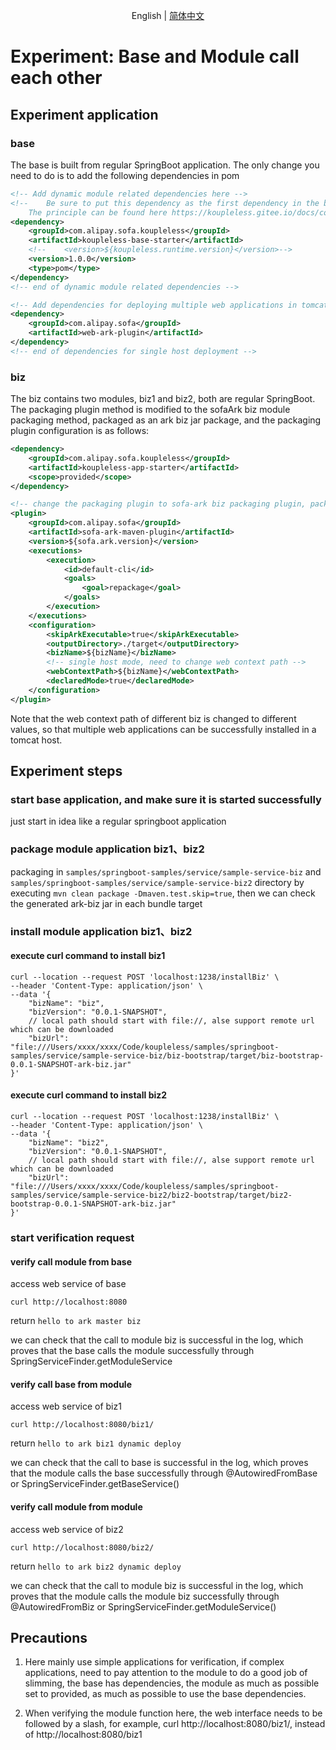 <div align="center">

English | [简体中文](./README-zh_CN.md)

</div>

# Experiment: Base and Module call each other
## Experiment application
### base
The base is built from regular SpringBoot application. The only change you need to do is to add the following dependencies in pom

```xml
<!-- Add dynamic module related dependencies here -->
<!--    Be sure to put this dependency as the first dependency in the build pom, and set type= pom,
    The principle can be found here https://koupleless.gitee.io/docs/contribution-guidelines/runtime/multi-app-padater/ -->
<dependency>
    <groupId>com.alipay.sofa.koupleless</groupId>
    <artifactId>koupleless-base-starter</artifactId>
    <!--    <version>${koupleless.runtime.version}</version>-->
    <version>1.0.0</version>
    <type>pom</type>
</dependency>
<!-- end of dynamic module related dependencies -->

<!-- Add dependencies for deploying multiple web applications in tomcat single host mode here -->
<dependency>
    <groupId>com.alipay.sofa</groupId>
    <artifactId>web-ark-plugin</artifactId>
</dependency>
<!-- end of dependencies for single host deployment -->
```

### biz
The biz contains two modules, biz1 and biz2, both are regular SpringBoot. The packaging plugin method is modified to the sofaArk biz module packaging method, packaged as an ark biz jar package, and the packaging plugin configuration is as follows:

```xml
<dependency>
    <groupId>com.alipay.sofa.koupleless</groupId>
    <artifactId>koupleless-app-starter</artifactId>
    <scope>provided</scope>
</dependency>

<!-- change the packaging plugin to sofa-ark biz packaging plugin, packaged as ark biz jar -->
<plugin>
    <groupId>com.alipay.sofa</groupId>
    <artifactId>sofa-ark-maven-plugin</artifactId>
    <version>${sofa.ark.version}</version>
    <executions>
        <execution>
            <id>default-cli</id>
            <goals>
                <goal>repackage</goal>
            </goals>
        </execution>
    </executions>
    <configuration>
        <skipArkExecutable>true</skipArkExecutable>
        <outputDirectory>./target</outputDirectory>
        <bizName>${bizName}</bizName>
        <!-- single host mode, need to change web context path -->
        <webContextPath>${bizName}</webContextPath>
        <declaredMode>true</declaredMode>
    </configuration>
</plugin>
```
Note that the web context path of different biz is changed to different values, so that multiple web applications can be successfully installed in a tomcat host.

## Experiment steps

### start base application, and make sure it is started successfully
just start in idea like a regular springboot application

### package module application biz1、biz2

packaging in `samples/springboot-samples/service/sample-service-biz` and `samples/springboot-samples/service/sample-service-biz2` directory by executing `mvn clean package -Dmaven.test.skip=true`, then we can check the generated ark-biz jar in each bundle target

### install module application biz1、biz2

#### execute curl command to install biz1

```shell
curl --location --request POST 'localhost:1238/installBiz' \
--header 'Content-Type: application/json' \
--data '{
    "bizName": "biz",
    "bizVersion": "0.0.1-SNAPSHOT",
    // local path should start with file://, alse support remote url which can be downloaded
    "bizUrl": "file:///Users/xxxx/xxxx/Code/koupleless/samples/springboot-samples/service/sample-service-biz/biz-bootstrap/target/biz-bootstrap-0.0.1-SNAPSHOT-ark-biz.jar"
}'
```

#### execute curl command to install biz2

```shell
curl --location --request POST 'localhost:1238/installBiz' \
--header 'Content-Type: application/json' \
--data '{
    "bizName": "biz2",
    "bizVersion": "0.0.1-SNAPSHOT",
    // local path should start with file://, alse support remote url which can be downloaded
    "bizUrl": "file:///Users/xxxx/xxxx/Code/koupleless/samples/springboot-samples/service/sample-service-biz2/biz2-bootstrap/target/biz2-bootstrap-0.0.1-SNAPSHOT-ark-biz.jar"
}'
```

### start verification request

#### verify call module from base

access web service of base
```shell
curl http://localhost:8080
```
return `hello to ark master biz`

we can check that the call to module biz is successful in the log, which proves that the base calls the module successfully through SpringServiceFinder.getModuleService

#### verify call base from module

access web service of biz1
```shell
curl http://localhost:8080/biz1/
```
return `hello to ark biz1 dynamic deploy`

we can check that the call to base is successful in the log, which proves that the module calls the base successfully through @AutowiredFromBase or SpringServiceFinder.getBaseService()

#### verify call module from module

access web service of biz2
```shell
curl http://localhost:8080/biz2/
```
return `hello to ark biz2 dynamic deploy`

we can check that the call to module biz is successful in the log, which proves that the module calls the module biz successfully through @AutowiredFromBiz or SpringServiceFinder.getModuleService()

## Precautions

1. Here mainly use simple applications for verification, if complex applications, need to pay attention to the module to do a good job of slimming, the base has dependencies, the module as much as possible set to provided, as much as possible to use the base dependencies.


2. When verifying the module function here, the web interface needs to be followed by a slash, for example, curl http://localhost:8080/biz1/, instead of http://localhost:8080/biz1

